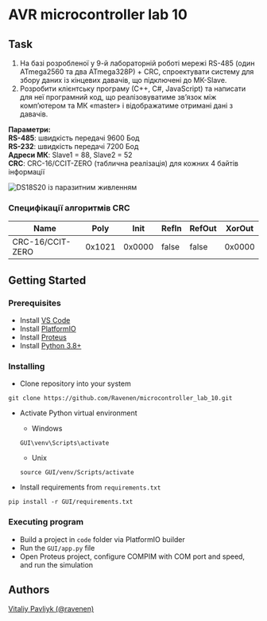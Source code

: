 # AVR microcontroller lab 10

## Task

1. На базі розробленої у 9-й лабораторній роботі мережі RS-485 (один ATmega2560 та два ATmega328P) + CRC, спроектувати систему для збору даних із кінцевих давачів, що підключені до МК-Slave.
2. Розробити клієнтську програму (С++, C#, JavaScript) та написати для неї програмний код, що реалізовуватиме зв’язок між комп’ютером та МК «master» і відображатиме отримані дані з давачів.

**Параметри:**  
**RS-485**: швидкість передачі 9600 Бод  
**RS-232**: швидкість передачі 7200 Бод  
**Aдреси МК**: Slave1 = 88, Slave2 = 52  
**CRC**: CRC-16/CCIT-ZERO (таблична реалізація) для кожних 4 байтів інформації

![DS18S20 із паразитним живленням](https://i.imgur.com/74rmhVx.png)

### Специфікації алгоритмів CRC

| Name             | Poly   | Init   | RefIn | RefOut | XorOut |
| ---------------- | ------ | ------ | ----- | ------ | ------ |
| CRC-16/CCIT-ZERO | 0x1021 | 0x0000 | false | false  | 0x0000 |

## Getting Started

### Prerequisites

- Install [VS Code](https://code.visualstudio.com/Download)
- Install [PlatformIO](https://platformio.org/install/ide?install=vscode)
- Install [Proteus](https://www.labcenter.com/)
- Install [Python 3.8+](https://www.python.org/downloads/release/python-382/)

### Installing

- Clone repository into your system

```
git clone https://github.com/Ravenen/microcontroller_lab_10.git
```

- Activate Python virtual environment

  - Windows

  ```
  GUI\venv\Scripts\activate
  ```

  - Unix

  ```
  source GUI/venv/Scripts/activate
  ```

- Install requirements from `requirements.txt`

```
pip install -r GUI/requirements.txt
```

### Executing program

- Build a project in `code` folder via PlatformIO builder
- Run the `GUI/app.py` file
- Open Proteus project, configure COMPIM with COM port and speed, and run the simulation

## Authors

[Vitaliy Pavliyk (@ravenen)](https://github.com/Ravenen)

